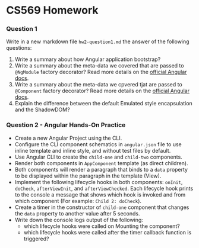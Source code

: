 # CS569 Homework
### Question 1
Write in a new markdown file `hw2-question1.md` the answer of the following questions:
1. Write a summary about how Angular application bootstrap?
2. Write a summary about the meta-data we covered that are passed to `@NgModule` factory decorator? Read more details on the [official Angular docs](https://angular.io/api/core/NgModule).
3. Write a summary about the meta-data we cpvered tjat are passed to `@Component` factory decorator? Read more details on the [official Angular docs](https://angular.io/api/core/Component).
4. Explain the difference between the default Emulated style encapsulation and the ShadowDOM?

### Question 2 - Angular Hands-On Practice
* Create a new Angular Project using the CLI.
* Configure the CLI component schematics in `angular.json` file to use inline template and inline style, and without test files by default.
* Use Angular CLI to create the `child-one` and `child-two` components. 
* Render both components in `AppComponent` template (as direct children). 
* Both components will render a paragraph that binds to a `data` property to be displayed within the paragraph in the template (View). 
* Implement the following lifecycle hooks in both components: `onInit`, `doCheck`, `afterViewInit`, and `afterViewChecked`. Each lifecycle hook prints to the console a message that shows which hook is invoked and from which component (For example: `Child 2: doCheck`).
* Create a timer in the constructor of `child-one` component that changes the `data` property to another value after 5 seconds.
* Write down the console logs output of the following: 
    * which lifecycle hooks were called on Mounting the component?
    * which lifecycle hooks were called after the timer callback function is triggered?
